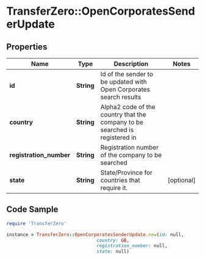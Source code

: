 # TransferZero::OpenCorporatesSenderUpdate

## Properties

Name | Type | Description | Notes
------------ | ------------- | ------------- | -------------
**id** | **String** | Id of the sender to be updated with Open Corporates search results | 
**country** | **String** | Alpha2 code of the country that the company to be searched is registered in | 
**registration_number** | **String** | Registration number of the company to be searched | 
**state** | **String** | State/Province for countries that require it. | [optional] 

## Code Sample

```ruby
require 'TransferZero'

instance = TransferZero::OpenCorporatesSenderUpdate.new(id: null,
                                 country: GB,
                                 registration_number: null,
                                 state: null)
```


